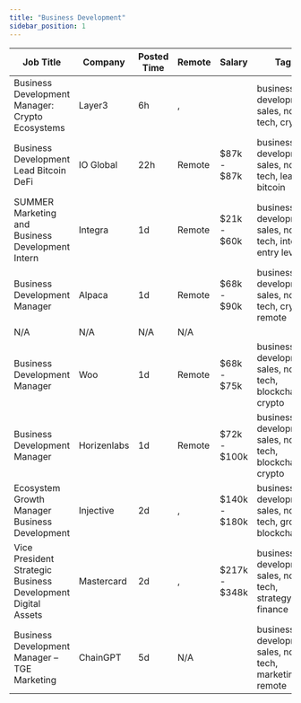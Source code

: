 ```yaml
---
title: "Business Development"
sidebar_position: 1
---
```


| Job Title | Company | Posted Time | Remote | Salary | Tags | Apply Link |
|-----------|---------|-------------|--------|--------|------|------------|
| Business Development Manager: Crypto Ecosystems | Layer3 | 6h | , |  | business development, sales, non tech, crypto | [Apply](https://web3.career/business-development-manager-crypto-ecosystems-layer3/138064) |
| Business Development Lead Bitcoin DeFi | IO Global | 22h | Remote | $87k - $87k | business development, sales, non tech, lead, bitcoin | [Apply](https://web3.career/business-development-lead-bitcoin-defi-ioglobal/138034) |
| SUMMER Marketing and Business Development Intern | Integra | 1d | Remote | $21k - $60k | business development, sales, non tech, intern, entry level | [Apply](https://web3.career/summer-marketing-and-business-development-intern-integra/95750) |
| Business Development Manager | Alpaca | 1d | Remote | $68k - $90k | business development, sales, non tech, crypto, remote | [Apply](https://web3.career/business-development-manager-alpaca/104042) |
| N/A | N/A | N/A | N/A |  |  | [Apply](https://web3.career/metana) |
| Business Development Manager | Woo | 1d | Remote | $68k - $75k | business development, sales, non tech, blockchain, crypto | [Apply](https://web3.career/business-development-manager-woo/95644) |
| Business Development Manager | Horizenlabs | 1d | Remote | $72k - $100k | business development, sales, non tech, blockchain, crypto | [Apply](https://web3.career/business-development-manager-horizenlabs/99201) |
| Ecosystem Growth Manager Business Development | Injective | 2d | , | $140k - $180k | business development, sales, non tech, growth, blockchain | [Apply](https://web3.career/ecosystem-growth-manager-business-development-injective/137921) |
| Vice President Strategic Business Development Digital Assets | Mastercard | 2d | , | $217k - $348k | business development, sales, non tech, strategy, finance | [Apply](https://web3.career/vice-president-strategic-business-development-digital-assets-mastercard/137890) |
| Business Development Manager – TGE Marketing | ChainGPT | 5d | N/A |  | business development, sales, non tech, marketing, remote | [Apply](https://web3.career/business-development-manager-tge-marketing-chaingpt/137849) |

